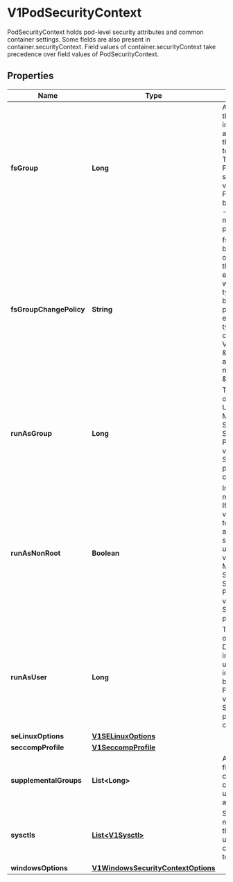 

# V1PodSecurityContext

PodSecurityContext holds pod-level security attributes and common container settings. Some fields are also present in container.securityContext.  Field values of container.securityContext take precedence over field values of PodSecurityContext.
## Properties

Name | Type | Description | Notes
------------ | ------------- | ------------- | -------------
**fsGroup** | **Long** | A special supplemental group that applies to all containers in a pod. Some volume types allow the Kubelet to change the ownership of that volume to be owned by the pod:  1. The owning GID will be the FSGroup 2. The setgid bit is set (new files created in the volume will be owned by FSGroup) 3. The permission bits are OR&#39;d with rw-rw----  If unset, the Kubelet will not modify the ownership and permissions of any volume. |  [optional]
**fsGroupChangePolicy** | **String** | fsGroupChangePolicy defines behavior of changing ownership and permission of the volume before being exposed inside Pod. This field will only apply to volume types which support fsGroup based ownership(and permissions). It will have no effect on ephemeral volume types such as: secret, configmaps and emptydir. Valid values are \&quot;OnRootMismatch\&quot; and \&quot;Always\&quot;. If not specified defaults to \&quot;Always\&quot;. |  [optional]
**runAsGroup** | **Long** | The GID to run the entrypoint of the container process. Uses runtime default if unset. May also be set in SecurityContext.  If set in both SecurityContext and PodSecurityContext, the value specified in SecurityContext takes precedence for that container. |  [optional]
**runAsNonRoot** | **Boolean** | Indicates that the container must run as a non-root user. If true, the Kubelet will validate the image at runtime to ensure that it does not run as UID 0 (root) and fail to start the container if it does. If unset or false, no such validation will be performed. May also be set in SecurityContext.  If set in both SecurityContext and PodSecurityContext, the value specified in SecurityContext takes precedence. |  [optional]
**runAsUser** | **Long** | The UID to run the entrypoint of the container process. Defaults to user specified in image metadata if unspecified. May also be set in SecurityContext.  If set in both SecurityContext and PodSecurityContext, the value specified in SecurityContext takes precedence for that container. |  [optional]
**seLinuxOptions** | [**V1SELinuxOptions**](V1SELinuxOptions.md) |  |  [optional]
**seccompProfile** | [**V1SeccompProfile**](V1SeccompProfile.md) |  |  [optional]
**supplementalGroups** | **List&lt;Long&gt;** | A list of groups applied to the first process run in each container, in addition to the container&#39;s primary GID.  If unspecified, no groups will be added to any container. |  [optional]
**sysctls** | [**List&lt;V1Sysctl&gt;**](V1Sysctl.md) | Sysctls hold a list of namespaced sysctls used for the pod. Pods with unsupported sysctls (by the container runtime) might fail to launch. |  [optional]
**windowsOptions** | [**V1WindowsSecurityContextOptions**](V1WindowsSecurityContextOptions.md) |  |  [optional]



